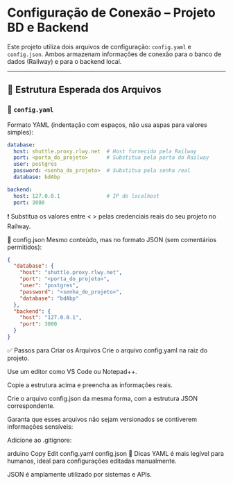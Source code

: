 # Configuração de Conexão – Projeto BD e Backend

Este projeto utiliza dois arquivos de configuração: `config.yaml` e `config.json`. Ambos armazenam informações de conexão para o banco de dados (Railway) e para o backend local.

---

## 📁 Estrutura Esperada dos Arquivos

### 🔧 `config.yaml`

Formato YAML (indentação com espaços, não usa aspas para valores simples):

```yaml
database:
  host: shuttle.proxy.rlwy.net  # Host fornecido pela Railway
  port: <porta_do_projeto>      # Substitua pela porta do Railway
  user: postgres
  password: <senha_do_projeto>  # Substitua pela senha real
  database: bdAbp

backend:
  host: 127.0.0.1               # IP do localhost
  port: 3000
```
❗ Substitua os valores entre < > pelas credenciais reais do seu projeto no Railway.

🔧 config.json
Mesmo conteúdo, mas no formato JSON (sem comentários permitidos):

```json
{
  "database": {
    "host": "shuttle.proxy.rlwy.net",
    "port": "<porta_do_projeto>",
    "user": "postgres",
    "password": "<senha_do_projeto>",
    "database": "bdAbp"
  },
  "backend": {
    "host": "127.0.0.1",
    "port": 3000
  }
}
```
✅ Passos para Criar os Arquivos
Crie o arquivo config.yaml na raiz do projeto.

Use um editor como VS Code ou Notepad++.

Copie a estrutura acima e preencha as informações reais.

Crie o arquivo config.json da mesma forma, com a estrutura JSON correspondente.

Garanta que esses arquivos não sejam versionados se contiverem informações sensíveis:

Adicione ao .gitignore:

arduino
Copy
Edit
config.yaml
config.json
📌 Dicas
YAML é mais legível para humanos, ideal para configurações editadas manualmente.

JSON é amplamente utilizado por sistemas e APIs.